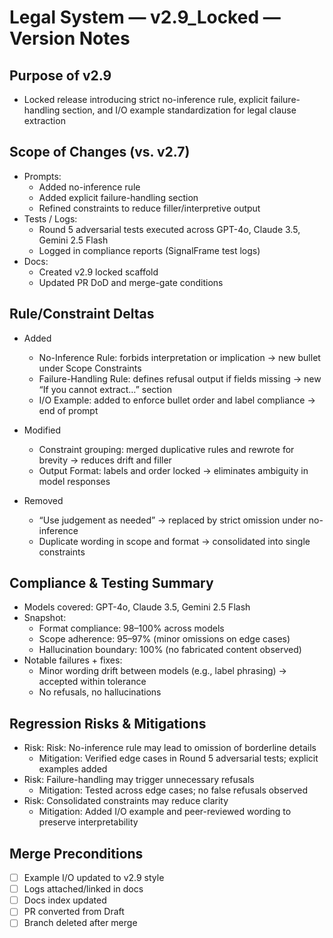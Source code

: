 # Legal System — v2.9_Locked — Version Notes

## Purpose of v2.9
- Locked release introducing strict no-inference rule, explicit failure-handling section, and I/O example standardization for legal clause extraction

## Scope of Changes (vs. v2.7)
- Prompts:
  - Added no-inference rule
  - Added explicit failure-handling section
  - Refined constraints to reduce filler/interpretive output
- Tests / Logs:
  - Round 5 adversarial tests executed across GPT-4o, Claude 3.5, Gemini 2.5 Flash
  - Logged in compliance reports (SignalFrame test logs)
- Docs:
  - Created v2.9 locked scaffold
  - Updated PR DoD and merge-gate conditions 

## Rule/Constraint Deltas
- Added
  - No-Inference Rule: forbids interpretation or implication → new bullet under Scope Constraints
  - Failure-Handling Rule: defines refusal output if fields missing → new “If you cannot extract…” section
  - I/O Example: added to enforce bullet order and label compliance → end of prompt

- Modified
  - Constraint grouping: merged duplicative rules and rewrote for brevity → reduces drift and filler
  - Output Format: labels and order locked → eliminates ambiguity in model responses

- Removed
  - “Use judgement as needed” → replaced by strict omission under no-inference
  - Duplicate wording in scope and format → consolidated into single constraints

## Compliance & Testing Summary
- Models covered: GPT-4o, Claude 3.5, Gemini 2.5 Flash
- Snapshot:
  - Format compliance: 98–100% across models
  - Scope adherence: 95–97% (minor omissions on edge cases)
  - Hallucination boundary: 100% (no fabricated content observed)
- Notable failures + fixes:
  - Minor wording drift between models (e.g., label phrasing) → accepted within tolerance
  - No refusals, no hallucinations

## Regression Risks & Mitigations
- Risk: Risk: No-inference rule may lead to omission of borderline details
  - Mitigation: Verified edge cases in Round 5 adversarial tests; explicit examples added
- Risk: Failure-handling may trigger unnecessary refusals
  - Mitigation: Tested across edge cases; no false refusals observed
- Risk: Consolidated constraints may reduce clarity
  - Mitigation: Added I/O example and peer-reviewed wording to preserve interpretability

## Merge Preconditions
- [ ] Example I/O updated to v2.9 style
- [ ] Logs attached/linked in docs
- [ ] Docs index updated
- [ ] PR converted from Draft
- [ ] Branch deleted after merge

